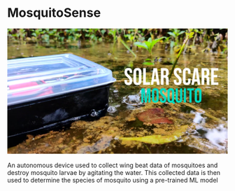 # MosquitoSense

![MosquitoSense](./pictures/solarscare.png)

An autonomous device used to collect wing beat data of mosquitoes and destroy mosquito larvae by agitating the water. This collected data is then used to determine the species of mosquito using a pre-trained ML model

